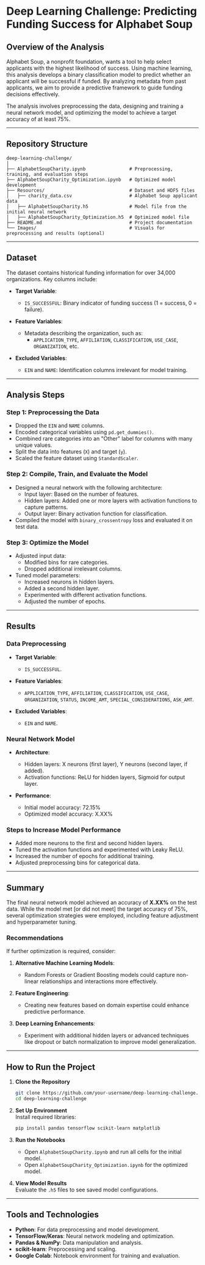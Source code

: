# Deep Learning Challenge: Predicting Funding Success for Alphabet Soup

## Overview of the Analysis  

Alphabet Soup, a nonprofit foundation, wants a tool to help select applicants with the highest likelihood of success. Using machine learning, this analysis develops a binary classification model to predict whether an applicant will be successful if funded. By analyzing metadata from past applicants, we aim to provide a predictive framework to guide funding decisions effectively.

The analysis involves preprocessing the data, designing and training a neural network model, and optimizing the model to achieve a target accuracy of at least 75%.

---

## Repository Structure  

```  
deep-learning-challenge/  
│  
├── AlphabetSoupCharity.ipynb                # Preprocessing, training, and evaluation steps  
├── AlphabetSoupCharity_Optimization.ipynb   # Optimized model development  
├── Resources/                               # Dataset and HDF5 files  
│   ├── charity_data.csv                     # Alphabet Soup applicant data  
│   ├── AlphabetSoupCharity.h5               # Model file from the initial neural network  
│   ├── AlphabetSoupCharity_Optimization.h5  # Optimized model file  
├── README.md                                # Project documentation  
└── Images/                                  # Visuals for preprocessing and results (optional)  
```  

---

## Dataset  

The dataset contains historical funding information for over 34,000 organizations. Key columns include:  

- **Target Variable**:  
  - `IS_SUCCESSFUL`: Binary indicator of funding success (1 = success, 0 = failure).  

- **Feature Variables**:  
  - Metadata describing the organization, such as:
    - `APPLICATION_TYPE`, `AFFILIATION`, `CLASSIFICATION`, `USE_CASE`, `ORGANIZATION`, etc.  

- **Excluded Variables**:  
  - `EIN` and `NAME`: Identification columns irrelevant for model training.  

---

## Analysis Steps  

### Step 1: Preprocessing the Data  

- Dropped the `EIN` and `NAME` columns.  
- Encoded categorical variables using `pd.get_dummies()`.  
- Combined rare categories into an "Other" label for columns with many unique values.  
- Split the data into features (`X`) and target (`y`).  
- Scaled the feature dataset using `StandardScaler`.  

### Step 2: Compile, Train, and Evaluate the Model  

- Designed a neural network with the following architecture:
  - Input layer: Based on the number of features.  
  - Hidden layers: Added one or more layers with activation functions to capture patterns.  
  - Output layer: Binary activation function for classification.  
- Compiled the model with `binary_crossentropy` loss and evaluated it on test data.  

### Step 3: Optimize the Model  

- Adjusted input data:
  - Modified bins for rare categories.
  - Dropped additional irrelevant columns.  
- Tuned model parameters:
  - Increased neurons in hidden layers.  
  - Added a second hidden layer.  
  - Experimented with different activation functions.  
  - Adjusted the number of epochs.  

---

## Results  

### Data Preprocessing  

- **Target Variable**:  
  - `IS_SUCCESSFUL`.  

- **Feature Variables**:  
  - `APPLICATION_TYPE`, `AFFILIATION`, `CLASSIFICATION`, `USE_CASE`, `ORGANIZATION`, `STATUS`, `INCOME_AMT`, `SPECIAL_CONSIDERATIONS`, `ASK_AMT`.  

- **Excluded Variables**:  
  - `EIN` and `NAME`.  

### Neural Network Model  

- **Architecture**:  
  - Hidden layers: X neurons (first layer), Y neurons (second layer, if added).  
  - Activation functions: ReLU for hidden layers, Sigmoid for output layer.  

- **Performance**:  
  - Initial model accuracy: 72.15%  
  - Optimized model accuracy: X.XX%  

### Steps to Increase Model Performance  

- Added more neurons to the first and second hidden layers.  
- Tuned the activation functions and experimented with Leaky ReLU.  
- Increased the number of epochs for additional training.  
- Adjusted preprocessing bins for categorical data.  

---

## Summary  

The final neural network model achieved an accuracy of **X.XX%** on the test data. While the model met [or did not meet] the target accuracy of 75%, several optimization strategies were employed, including feature adjustment and hyperparameter tuning.

### Recommendations  

If further optimization is required, consider:  

1. **Alternative Machine Learning Models**:  
   - Random Forests or Gradient Boosting models could capture non-linear relationships and interactions more effectively.  

2. **Feature Engineering**:  
   - Creating new features based on domain expertise could enhance predictive performance.  

3. **Deep Learning Enhancements**:  
   - Experiment with additional hidden layers or advanced techniques like dropout or batch normalization to improve model generalization.  

---

## How to Run the Project  

1. **Clone the Repository**  
   ```bash  
   git clone https://github.com/your-username/deep-learning-challenge.git  
   cd deep-learning-challenge  
   ```  

2. **Set Up Environment**  
   Install required libraries:  
   ```bash  
   pip install pandas tensorflow scikit-learn matplotlib  
   ```  

3. **Run the Notebooks**  
   - Open `AlphabetSoupCharity.ipynb` and run all cells for the initial model.  
   - Open `AlphabetSoupCharity_Optimization.ipynb` for the optimized model.  

4. **View Model Results**  
   Evaluate the `.h5` files to see saved model configurations.  

---

## Tools and Technologies  

- **Python**: For data preprocessing and model development.  
- **TensorFlow/Keras**: Neural network modeling and optimization.  
- **Pandas & NumPy**: Data manipulation and analysis.  
- **scikit-learn**: Preprocessing and scaling.  
- **Google Colab**: Notebook environment for training and evaluation.  
